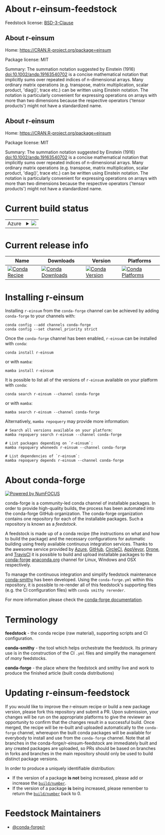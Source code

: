 About r-einsum-feedstock
========================

Feedstock license: [BSD-3-Clause](https://github.com/conda-forge/r-einsum-feedstock/blob/main/LICENSE.txt)


About r-einsum
--------------

Home: https://CRAN.R-project.org/package=einsum

Package license: MIT

Summary: The summation notation suggested by Einstein (1916) <doi:10.1002/andp.19163540702> is a concise mathematical notation that implicitly sums over repeated indices of n-dimensional arrays. Many ordinary matrix operations (e.g. transpose, matrix multiplication, scalar product, 'diag()', trace etc.) can be written using Einstein notation. The notation is particularly convenient for expressing operations on arrays with more than two dimensions because the respective operators ('tensor products') might not have a standardized name.

About r-einsum
--------------

Home: https://CRAN.R-project.org/package=einsum

Package license: MIT

Summary: The summation notation suggested by Einstein (1916) <doi:10.1002/andp.19163540702> is a concise mathematical notation that implicitly sums over repeated indices of n-dimensional arrays. Many ordinary matrix operations (e.g. transpose, matrix multiplication, scalar product, 'diag()', trace etc.) can be written using Einstein notation. The notation is particularly convenient for expressing operations on arrays with more than two dimensions because the respective operators ('tensor products') might not have a standardized name.

Current build status
====================


<table>
    
  <tr>
    <td>Azure</td>
    <td>
      <details>
        <summary>
          <a href="https://dev.azure.com/conda-forge/feedstock-builds/_build/latest?definitionId=14366&branchName=main">
            <img src="https://dev.azure.com/conda-forge/feedstock-builds/_apis/build/status/r-einsum-feedstock?branchName=main">
          </a>
        </summary>
        <table>
          <thead><tr><th>Variant</th><th>Status</th></tr></thead>
          <tbody><tr>
              <td>linux_64_r_base4.3</td>
              <td>
                <a href="https://dev.azure.com/conda-forge/feedstock-builds/_build/latest?definitionId=14366&branchName=main">
                  <img src="https://dev.azure.com/conda-forge/feedstock-builds/_apis/build/status/r-einsum-feedstock?branchName=main&jobName=linux&configuration=linux%20linux_64_r_base4.3" alt="variant">
                </a>
              </td>
            </tr><tr>
              <td>linux_64_r_base4.4</td>
              <td>
                <a href="https://dev.azure.com/conda-forge/feedstock-builds/_build/latest?definitionId=14366&branchName=main">
                  <img src="https://dev.azure.com/conda-forge/feedstock-builds/_apis/build/status/r-einsum-feedstock?branchName=main&jobName=linux&configuration=linux%20linux_64_r_base4.4" alt="variant">
                </a>
              </td>
            </tr><tr>
              <td>osx_64_r_base4.3</td>
              <td>
                <a href="https://dev.azure.com/conda-forge/feedstock-builds/_build/latest?definitionId=14366&branchName=main">
                  <img src="https://dev.azure.com/conda-forge/feedstock-builds/_apis/build/status/r-einsum-feedstock?branchName=main&jobName=osx&configuration=osx%20osx_64_r_base4.3" alt="variant">
                </a>
              </td>
            </tr><tr>
              <td>osx_64_r_base4.4</td>
              <td>
                <a href="https://dev.azure.com/conda-forge/feedstock-builds/_build/latest?definitionId=14366&branchName=main">
                  <img src="https://dev.azure.com/conda-forge/feedstock-builds/_apis/build/status/r-einsum-feedstock?branchName=main&jobName=osx&configuration=osx%20osx_64_r_base4.4" alt="variant">
                </a>
              </td>
            </tr><tr>
              <td>win_64_r_base4.3</td>
              <td>
                <a href="https://dev.azure.com/conda-forge/feedstock-builds/_build/latest?definitionId=14366&branchName=main">
                  <img src="https://dev.azure.com/conda-forge/feedstock-builds/_apis/build/status/r-einsum-feedstock?branchName=main&jobName=win&configuration=win%20win_64_r_base4.3" alt="variant">
                </a>
              </td>
            </tr><tr>
              <td>win_64_r_base4.4</td>
              <td>
                <a href="https://dev.azure.com/conda-forge/feedstock-builds/_build/latest?definitionId=14366&branchName=main">
                  <img src="https://dev.azure.com/conda-forge/feedstock-builds/_apis/build/status/r-einsum-feedstock?branchName=main&jobName=win&configuration=win%20win_64_r_base4.4" alt="variant">
                </a>
              </td>
            </tr>
          </tbody>
        </table>
      </details>
    </td>
  </tr>
</table>

Current release info
====================

| Name | Downloads | Version | Platforms |
| --- | --- | --- | --- |
| [![Conda Recipe](https://img.shields.io/badge/recipe-r--einsum-green.svg)](https://anaconda.org/conda-forge/r-einsum) | [![Conda Downloads](https://img.shields.io/conda/dn/conda-forge/r-einsum.svg)](https://anaconda.org/conda-forge/r-einsum) | [![Conda Version](https://img.shields.io/conda/vn/conda-forge/r-einsum.svg)](https://anaconda.org/conda-forge/r-einsum) | [![Conda Platforms](https://img.shields.io/conda/pn/conda-forge/r-einsum.svg)](https://anaconda.org/conda-forge/r-einsum) |

Installing r-einsum
===================

Installing `r-einsum` from the `conda-forge` channel can be achieved by adding `conda-forge` to your channels with:

```
conda config --add channels conda-forge
conda config --set channel_priority strict
```

Once the `conda-forge` channel has been enabled, `r-einsum` can be installed with `conda`:

```
conda install r-einsum
```

or with `mamba`:

```
mamba install r-einsum
```

It is possible to list all of the versions of `r-einsum` available on your platform with `conda`:

```
conda search r-einsum --channel conda-forge
```

or with `mamba`:

```
mamba search r-einsum --channel conda-forge
```

Alternatively, `mamba repoquery` may provide more information:

```
# Search all versions available on your platform:
mamba repoquery search r-einsum --channel conda-forge

# List packages depending on `r-einsum`:
mamba repoquery whoneeds r-einsum --channel conda-forge

# List dependencies of `r-einsum`:
mamba repoquery depends r-einsum --channel conda-forge
```


About conda-forge
=================

[![Powered by
NumFOCUS](https://img.shields.io/badge/powered%20by-NumFOCUS-orange.svg?style=flat&colorA=E1523D&colorB=007D8A)](https://numfocus.org)

conda-forge is a community-led conda channel of installable packages.
In order to provide high-quality builds, the process has been automated into the
conda-forge GitHub organization. The conda-forge organization contains one repository
for each of the installable packages. Such a repository is known as a *feedstock*.

A feedstock is made up of a conda recipe (the instructions on what and how to build
the package) and the necessary configurations for automatic building using freely
available continuous integration services. Thanks to the awesome service provided by
[Azure](https://azure.microsoft.com/en-us/services/devops/), [GitHub](https://github.com/),
[CircleCI](https://circleci.com/), [AppVeyor](https://www.appveyor.com/),
[Drone](https://cloud.drone.io/welcome), and [TravisCI](https://travis-ci.com/)
it is possible to build and upload installable packages to the
[conda-forge](https://anaconda.org/conda-forge) [anaconda.org](https://anaconda.org/)
channel for Linux, Windows and OSX respectively.

To manage the continuous integration and simplify feedstock maintenance
[conda-smithy](https://github.com/conda-forge/conda-smithy) has been developed.
Using the ``conda-forge.yml`` within this repository, it is possible to re-render all of
this feedstock's supporting files (e.g. the CI configuration files) with ``conda smithy rerender``.

For more information please check the [conda-forge documentation](https://conda-forge.org/docs/).

Terminology
===========

**feedstock** - the conda recipe (raw material), supporting scripts and CI configuration.

**conda-smithy** - the tool which helps orchestrate the feedstock.
                   Its primary use is in the construction of the CI ``.yml`` files
                   and simplify the management of *many* feedstocks.

**conda-forge** - the place where the feedstock and smithy live and work to
                  produce the finished article (built conda distributions)


Updating r-einsum-feedstock
===========================

If you would like to improve the r-einsum recipe or build a new
package version, please fork this repository and submit a PR. Upon submission,
your changes will be run on the appropriate platforms to give the reviewer an
opportunity to confirm that the changes result in a successful build. Once
merged, the recipe will be re-built and uploaded automatically to the
`conda-forge` channel, whereupon the built conda packages will be available for
everybody to install and use from the `conda-forge` channel.
Note that all branches in the conda-forge/r-einsum-feedstock are
immediately built and any created packages are uploaded, so PRs should be based
on branches in forks and branches in the main repository should only be used to
build distinct package versions.

In order to produce a uniquely identifiable distribution:
 * If the version of a package **is not** being increased, please add or increase
   the [``build/number``](https://docs.conda.io/projects/conda-build/en/latest/resources/define-metadata.html#build-number-and-string).
 * If the version of a package **is** being increased, please remember to return
   the [``build/number``](https://docs.conda.io/projects/conda-build/en/latest/resources/define-metadata.html#build-number-and-string)
   back to 0.

Feedstock Maintainers
=====================

* [@conda-forge/r](https://github.com/conda-forge/r/)

